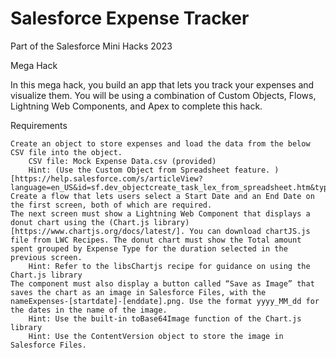 # Salesforce Expense Tracker
Part of the Salesforce Mini Hacks 2023

Mega Hack

In this mega hack, you build an app that lets you track your expenses and visualize them. You will be using a combination of Custom Objects, Flows, Lightning Web Components, and Apex to complete this hack.

Requirements

    Create an object to store expenses and load the data from the below CSV file into the object.
        CSV file: Mock Expense Data.csv (provided)
        Hint: (Use the Custom Object from Spreadsheet feature. )[https://help.salesforce.com/s/articleView?language=en_US&id=sf.dev_objectcreate_task_lex_from_spreadsheet.htm&type=5]
    Create a flow that lets users select a Start Date and an End Date on the first screen, both of which are required.
    The next screen must show a Lightning Web Component that displays a donut chart using the (Chart.js library)[https://www.chartjs.org/docs/latest/]. You can download chartJS.js file from LWC Recipes. The donut chart must show the Total amount spent grouped by Expense Type for the duration selected in the previous screen.
        Hint: Refer to the libsChartjs recipe for guidance on using the Chart.js library
    The component must also display a button called “Save as Image” that saves the chart as an image in Salesforce Files, with the nameExpenses-[startdate]-[enddate].png. Use the format yyyy_MM_dd for the dates in the name of the image.
        Hint: Use the built-in toBase64Image function of the Chart.js library
        Hint: Use the ContentVersion object to store the image in Salesforce Files.
